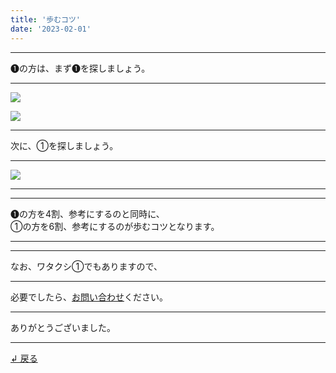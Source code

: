 ```yaml
---
title: '歩むコツ'
date: '2023-02-01'
---
```

***
➊の方は、まず➊を探しましょう。
***
![](/images/11.jpg)

![](/images/11_.jpg)
***
次に、①を探しましょう。
***
![](/images/11__.jpg)
***
***
➊の方を4割、参考にするのと同時に、  
①の方を6割、参考にするのが歩むコツとなります。
***
***
なお、ワタクシ①でもありますので、
***
必要でしたら、[お問い合わせ](https://thebase.in/inquiry/01234567890)ください。
***
ありがとうございました。
***
[ ↲ 戻る ](https://01234567890.thebase.in/about)
